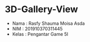 # 3D-Gallery-View
* Nama : Rasfy Shauma Moisa Asda
* NIM : 201910370311445
* Kelas : Pengantar Game 5I
